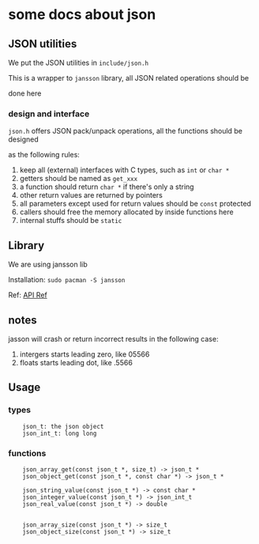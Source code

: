 # some docs about json

## JSON utilities

We put the JSON utilities in `include/json.h`

This is a wrapper to `jansson` library, all JSON related operations should be

done here

### design and interface

`json.h` offers JSON pack/unpack operations, all the functions should be designed

as the following rules:

1. keep all (external) interfaces with C types, such as `int` or `char *`
2. getters should be named as `get_xxx`
3. a function should return `char *` if there's only a string
4. other return values are returned by pointers
5. all parameters except used for return values should be `const` protected
6. callers should free the memory allocated by inside functions here
7. internal stuffs should be `static`



## Library

We are using jansson lib

Installation: `sudo pacman -S jansson`

Ref: [API Ref](http://jansson.readthedocs.org/en/latest/apiref.html)


## notes

jasson will crash or return incorrect results in the following case:

  1. intergers starts leading zero, like 05566
  2. floats starts leading dot, like .5566



## Usage

### types

```
    json_t: the json object
    json_int_t: long long
```

### functions

```
    json_array_get(const json_t *, size_t) -> json_t *
    json_object_get(const json_t *, const char *) -> json_t *

    json_string_value(const json_t *) -> const char *
    json_integer_value(const json_t *) -> json_int_t
    json_real_value(const json_t *) -> double


    json_array_size(const json_t *) -> size_t
    json_object_size(const json_t *) -> size_t
```
